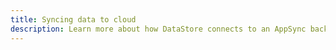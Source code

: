 ```yaml
---
title: Syncing data to cloud
description: Learn more about how DataStore connects to an AppSync backend and automatically syncs all locally saved data using GraphQL.
---
```


<inline-fragment platform="ios" src="~/lib/datastore/fragments/native_common/sync.md"></inline-fragment>
<inline-fragment platform="android" src="~/lib/datastore/fragments/native_common/sync.md"></inline-fragment>
<inline-fragment platform="flutter" src="~/lib/datastore/fragments/native_common/sync.md"></inline-fragment>
<inline-fragment platform="js" src="~/lib/datastore/fragments/native_common/sync.md"></inline-fragment>